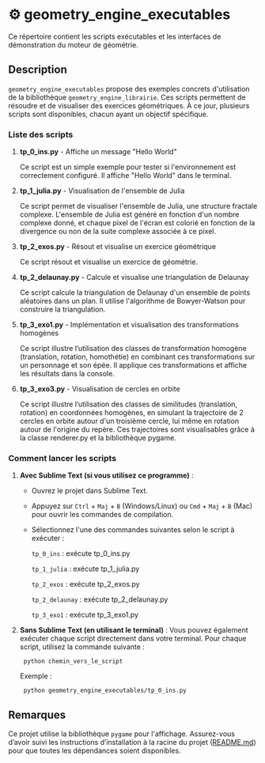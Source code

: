 # ⚙️ geometry_engine_executables

Ce répertoire contient les scripts exécutables et les interfaces de démonstration du moteur de géométrie.

## Description

`geometry_engine_executables` propose des exemples concrets d'utilisation de la bibliothèque `geometry_engine_librairie`. Ces scripts permettent de résoudre et de visualiser des exercices géométriques. À ce jour, plusieurs scripts sont disponibles, chacun ayant un objectif spécifique. 


### Liste des scripts

1. **tp_0_ins.py** - Affiche un message "Hello World"

    Ce script est un simple exemple pour tester si l'environnement est correctement configuré. Il affiche "Hello World" dans le terminal.


2. **tp_1_julia.py** - Visualisation de l'ensemble de Julia

    Ce script permet de visualiser l'ensemble de Julia, une structure fractale complexe. L'ensemble de Julia est généré en fonction d'un nombre complexe donné, et chaque pixel de l'écran est colorié en fonction de la divergence ou non de la suite complexe associée à ce pixel.


3. **tp_2_exos.py** - Résout et visualise un exercice géométrique

    Ce script résout et visualise un exercice de géométrie. 

4. **tp_2_delaunay.py** - Calcule et visualise une triangulation de Delaunay

    Ce script calcule la triangulation de Delaunay d'un ensemble de points aléatoires dans un plan. Il utilise l'algorithme de Bowyer-Watson pour construire la triangulation.

5. **tp_3_exo1.py** - Implémentation et visualisation des transformations homogènes

    Ce script illustre l’utilisation des classes de transformation homogène (translation, rotation, homothétie) en combinant ces transformations sur un personnage et son épée. Il applique ces transformations et affiche les résultats dans la console.

6. **tp_3_exo3.py** - Visualisation de cercles en orbite

    Ce script illustre l’utilisation des classes de similitudes (translation, rotation) en coordonnées homogènes, en simulant la trajectoire de 2 cercles en orbite autour d'un troisième cercle, lui même en rotation autour de l'origine du repère. Ces trajectoires sont visualisables grâce à la classe renderer.py et la bibliothèque pygame.

### Comment lancer les scripts

1. **Avec Sublime Text (si vous utilisez ce programme)** :
   - Ouvrez le projet dans Sublime Text.
   - Appuyez sur `Ctrl` + `Maj` + `B` (Windows/Linux) ou `Cmd` + `Maj` + `B` (Mac) pour ouvrir les commandes de compilation.
   - Sélectionnez l'une des commandes suivantes selon le script à exécuter :

        `tp_0_ins` : exécute tp_0_ins.py

        `tp_1_julia` : exécute tp_1_julia.py

        `tp_2_exos` : exécute tp_2_exos.py

        `tp_2_delaunay` : exécute tp_2_delaunay.py

        `tp_3_exo1` : exécute tp_3_exo1.py

2. **Sans Sublime Text (en utilisant le terminal)** :
    Vous pouvez également exécuter chaque script directement dans votre terminal. Pour chaque script, utilisez la commande suivante :
    
        python chemin_vers_le_script

    Exemple :

        python geometry_engine_executables/tp_0_ins.py


## Remarques

Ce projet utilise la bibliothèque `pygame` pour l'affichage. Assurez-vous d’avoir suivi les instructions d’installation à la racine du projet ([README.md](https://github.com/niloccolinus/geometry_engine/blob/main/README.md)) pour que toutes les dépendances soient disponibles.
